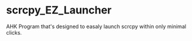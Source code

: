 # scrcpy_EZ_Launcher
AHK Program that's designed to easaly launch scrcpy within only minimal clicks. 
